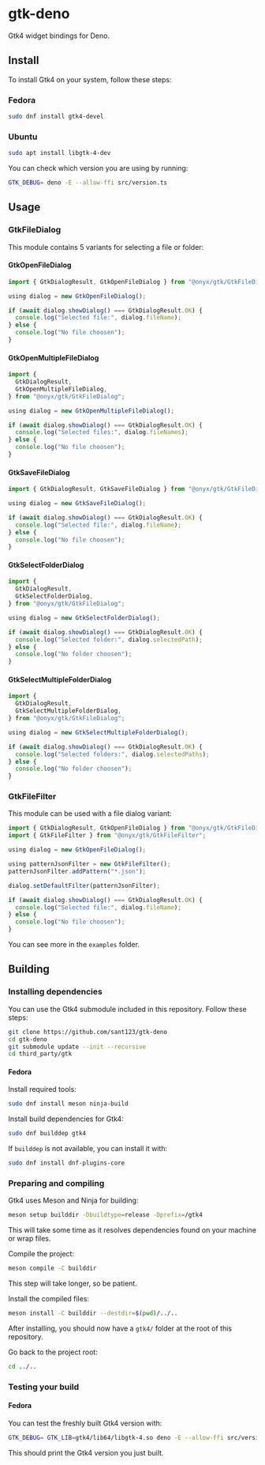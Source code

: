 # gtk-deno

Gtk4 widget bindings for Deno.

## Install

To install Gtk4 on your system, follow these steps:

### Fedora

```bash
sudo dnf install gtk4-devel
```

### Ubuntu

```bash
sudo apt install libgtk-4-dev
```

You can check which version you are using by running:

```bash
GTK_DEBUG= deno -E --allow-ffi src/version.ts
```

## Usage

### GtkFileDialog

This module contains 5 variants for selecting a file or folder:

#### GtkOpenFileDialog

```ts
import { GtkDialogResult, GtkOpenFileDialog } from "@onyx/gtk/GtkFileDialog";

using dialog = new GtkOpenFileDialog();

if (await dialog.showDialog() === GtkDialogResult.OK) {
  console.log("Selected file:", dialog.fileName);
} else {
  console.log("No file choosen");
}
```

#### GtkOpenMultipleFileDialog

```ts
import {
  GtkDialogResult,
  GtkOpenMultipleFileDialog,
} from "@onyx/gtk/GtkFileDialog";

using dialog = new GtkOpenMultipleFileDialog();

if (await dialog.showDialog() === GtkDialogResult.OK) {
  console.log("Selected files:", dialog.fileNames);
} else {
  console.log("No file choosen");
}
```

#### GtkSaveFileDialog

```ts
import { GtkDialogResult, GtkSaveFileDialog } from "@onyx/gtk/GtkFileDialog";

using dialog = new GtkSaveFileDialog();

if (await dialog.showDialog() === GtkDialogResult.OK) {
  console.log("Selected file:", dialog.fileName);
} else {
  console.log("No file choosen");
}
```

#### GtkSelectFolderDialog

```ts
import {
  GtkDialogResult,
  GtkSelectFolderDialog,
} from "@onyx/gtk/GtkFileDialog";

using dialog = new GtkSelectFolderDialog();

if (await dialog.showDialog() === GtkDialogResult.OK) {
  console.log("Selected folder:", dialog.selectedPath);
} else {
  console.log("No folder choosen");
}
```

#### GtkSelectMultipleFolderDialog

```ts
import {
  GtkDialogResult,
  GtkSelectMultipleFolderDialog,
} from "@onyx/gtk/GtkFileDialog";

using dialog = new GtkSelectMultipleFolderDialog();

if (await dialog.showDialog() === GtkDialogResult.OK) {
  console.log("Selected folders:", dialog.selectedPaths);
} else {
  console.log("No folder choosen");
}
```

### GtkFileFilter

This module can be used with a file dialog variant:

```ts
import { GtkDialogResult, GtkOpenFileDialog } from "@onyx/gtk/GtkFileDialog";
import { GtkFileFilter } from "@onyx/gtk/GtkFileFilter";

using dialog = new GtkOpenFileDialog();

using patternJsonFilter = new GtkFileFilter();
patternJsonFilter.addPattern("*.json");

dialog.setDefaultFilter(patternJsonFilter);

if (await dialog.showDialog() === GtkDialogResult.OK) {
  console.log("Selected file:", dialog.fileName);
} else {
  console.log("No file choosen");
}
```

You can see more in the `examples` folder.

## Building

### Installing dependencies

You can use the Gtk4 submodule included in this repository. Follow these steps:

```bash
git clone https://github.com/sant123/gtk-deno
cd gtk-deno
git submodule update --init --recursive
cd third_party/gtk
```

#### Fedora

Install required tools:

```bash
sudo dnf install meson ninja-build
```

Install build dependencies for Gtk4:

```bash
sudo dnf builddep gtk4
```

If `builddep` is not available, you can install it with:

```bash
sudo dnf install dnf-plugins-core
```

### Preparing and compiling

Gtk4 uses Meson and Ninja for building:

```bash
meson setup builddir -Dbuildtype=release -Dprefix=/gtk4
```

This will take some time as it resolves dependencies found on your machine or
wrap files.

Compile the project:

```bash
meson compile -C builddir
```

This step will take longer, so be patient.

Install the compiled files:

```bash
meson install -C builddir --destdir=$(pwd)/../..
```

After installing, you should now have a `gtk4/` folder at the root of this
repository.

Go back to the project root:

```bash
cd ../..
```

### Testing your build

#### Fedora

You can test the freshly built Gtk4 version with:

```bash
GTK_DEBUG= GTK_LIB=gtk4/lib64/libgtk-4.so deno -E --allow-ffi src/version.ts
```

This should print the Gtk4 version you just built.
